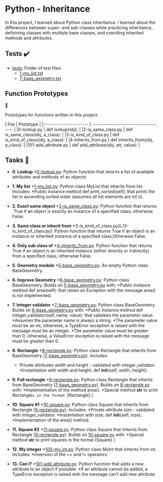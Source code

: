 # Python - Inheritance

In this project, I learned about Python class inheritance. I learned about the differences between super- and sub-classes while practicing inheritance, definining classes with multiple base classes, and overiding inherited methods and attributes.

## Tests :heavy_check_mark:

*  [tests](./tests): Folder of test files:
     * [1-my_list.txt](./1-my_list.txt) 
     * [7-base_geometry.txt](./7-base_geometry.txt)

## Function Prototypes
:floppy_disk: 

Prototypes for functions written in this project:

| File                      |
Prototype
|
|-----------------------    | ------------------------------------- |
|0-lookup.py                | def lookup(obj):
|
|2-is_same_class.py         | def is_same_class(obj, a_class):
|
|3-is_kind_of_class.py      | def is_kind_of_class(obj, a_class):
|
|4-inherits_from.py         | def inherits_from(obj, a_class):
|
|101-add_attribute.py       | def add_attribute(obj, att, value): |

## Tasks :page_with_curl:

* **0. Lookup**
   *[0-lookup.py](./0-lookup.py): Python function that returns a list of available attributes and methods of an objects

* **1. My list**
   *[1-my_list.py](./1-my_list.py): Python class MyList that inherits from list. Includes:
      *Public instance method def print_sorted(self): that prints the list in ascending sorted order (assumes all list elements are int`s).

* **2. Exact same object**
   *[2-is_same_class.py](./2-is_same_class.py): Python function that returns `True if an object is exactly an instance of a specified class; otherwise False.

* **3. Same class or inherit from**
   *3-is_kind_of_class.py](./3-is_kind_of_class.py): Python function that returns True if an object is an instance or inherited instance of a specified class;Otherwise False.

* **4. Only sub class of**
   *[4-inherits_from.py](./4-inherits_from.py): Python function that returns True if an object is an inherited instance (either directly or indirectly) from a specified class; otherwise False.

* **5. Geometry module**
   *[5-base_geometry.py](./5-base_geometry.py): An empty Python class BaseGeometry.

* **6. Improve Geometry**
   *[6-base_geometry.py](./6-base_geometry.py): Python class BaseGeometry. Builds on [5-base_geometry.py](./5-base_geometry.py) with:
      *Public instance method def area(self): that raises an Exception with the message area() is not implemented.

* **7. Integer validator**
   *[7-base_geometry.py](./7-base_geometry.py): Python class BaseGeometry. Builds on [6-base_geometry.py](./6-base_geometry.py) with:
     *Public instance method def integer_validator(self, name, value): that validates the parameter value.
     *Assumes the parameter name is always a string.
     *The parameter value must be an int, otherwise, a TypeError exception is raised with the message <name> must be an integer.
     *The parameter value must be greater than 0, otherwise, a ValueError exception is raised with the message <value> must be greater than 0.

* **8. Rectangle**
   *[8-rectangle.py](./8-rectangle.py): Python class Rectangle that inherits from BaseGeometry ([7-base_geometry.py](./7-base_geometry.py)). Includes:
     * Private attributes width and height - validated with integer_validator.
     *Instantiation with width and height: def __init__(self, width, height):

* **9. Full rectangle**
   *[9-rectangle.py](./9-rectangle.py): Python class Rectangle that inherits from BaseGeometry ([7-base_geometry.py](./7-base_geometry.py)). Builds on [8-rectangle.py](./8-rectangle.py) with:
     *Implementation of the method area().
     *Special method __str__ to print Rectangle`s in the format `[Rectangle] <width>/<height>.

* **10. Square #1**
   *[10-square.py](./10-square.py): Python class Square that inherits from Rectangle ([9-rectangle.py](./9-rectangle.py)). Includes:
     *Private attribute size - validated with integer_validator.
     *Instantiation with size: def __init__(self, size):.
     *Implementation of the area() method.

* **11. Square #2**
   *[11-square.py](./11-square.py): Python class Square that inherits from Rectangle ([9-rectangle.py](./9-rectangle.py)). Builds on [10-square.py](./10-square.py) with:
     *Special method __str__ to print squares in the format [Square] <width>/<height>.

* **12. My integer**
   *[100-my_int.py](./100-my_int.py): Python class MyInt that inherits from int. Includes:
     *Inversion of the == and != operators.
* **13. Can I?**
   *[101-add_attribute.py](./101-add_attribute.py): Python function that adds a new attribute to an object if possible.
     *If an attribute cannot be added, a TypeError exception is raised with the message can't add new attribute.
